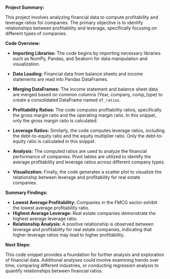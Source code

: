 **Project Summary:**

This project involves analyzing financial data to compute profitability and leverage ratios for companies. The primary objective is to identify relationships between profitability and leverage, specifically focusing on different types of companies.

**Code Overview:**

- **Importing Libraries:** The code begins by importing necessary libraries such as NumPy, Pandas, and Seaborn for data manipulation and visualization.

- **Data Loading:** Financial data from balance sheets and income statements are read into Pandas DataFrames.

- **Merging DataFrames:** The income statement and balance sheet data are merged based on common columns (Year, company, comp_type) to create a consolidated DataFrame named `df_ratios`.

- **Profitability Ratios:** The code computes profitability ratios, specifically the gross margin ratio and the operating margin ratio. In this snippet, only the gross margin ratio is calculated.

- **Leverage Ratios:** Similarly, the code computes leverage ratios, including the debt-to-equity ratio and the equity multiplier ratio. Only the debt-to-equity ratio is calculated in this snippet.

- **Analysis:** The computed ratios are used to analyze the financial performance of companies. Pivot tables are utilized to identify the average profitability and leverage ratios across different company types.

- **Visualization:** Finally, the code generates a scatter plot to visualize the relationship between leverage and profitability for real estate companies.

**Summary Findings:**

- **Lowest Average Profitability:** Companies in the FMCG sector exhibit the lowest average profitability ratio.
- **Highest Average Leverage:** Real estate companies demonstrate the highest average leverage ratio.
- **Relationship Analysis:** A positive relationship is observed between leverage and profitability for real estate companies, indicating that higher leverage ratios may lead to higher profitability.

**Next Steps:**

This code snippet provides a foundation for further analysis and exploration of financial data. Additional analyses could involve examining trends over time, comparing different industries, or conducting regression analysis to quantify relationships between financial ratios.
